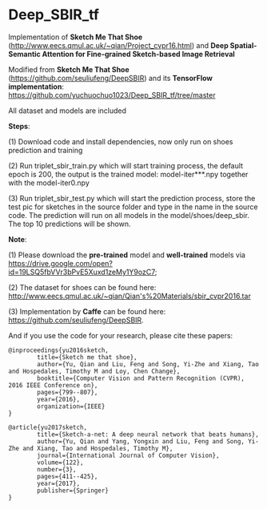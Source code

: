 # Deep_SBIR_tf
Implementation of **Sketch Me That Shoe** (http://www.eecs.qmul.ac.uk/~qian/Project_cvpr16.html) and **Deep Spatial-Semantic Attention for Fine-grained Sketch-based Image Retrieval**

Modified from **Sketch Me That Shoe** (https://github.com/seuliufeng/DeepSBIR) and its **TensorFlow implementation**:  https://github.com/yuchuochuo1023/Deep_SBIR_tf/tree/master

All dataset and models are included

**Steps**:

(1) Download code and install dependencies, now only run on shoes prediction and training

(2) Run triplet_sbir_train.py which will start training process, the default epoch is 200, the output is the trained model: model-iter***.npy together with the model-iter0.npy

(3) Run triplet_sbir_test.py which will start the prediction process, store the test pic for sketches in the source folder and type in the name in the source code. The prediction will run on all models in the model/shoes/deep_sbir. The top 10 predictions will be shown.


**Note**: 

(1) Please download the **pre-trained** model and **well-trained** models via https://drive.google.com/open?id=19LSQ5fbVVr3bPvE5Xuxd1zeMy1Y9ozC7;

(2) The dataset for shoes can be found here: http://www.eecs.qmul.ac.uk/~qian/Qian's%20Materials/sbir_cvpr2016.tar

(3) Implementation by **Caffe** can be found here: https://github.com/seuliufeng/DeepSBIR.



And if you use the code for your research, please cite these papers:

    @inproceedings{yu2016sketch,
            title={Sketch me that shoe},
            author={Yu, Qian and Liu, Feng and Song, Yi-Zhe and Xiang, Tao and Hospedales, Timothy M and Loy, Chen Change},
            booktitle={Computer Vision and Pattern Recognition (CVPR), 2016 IEEE Conference on},
            pages={799--807},
            year={2016},
            organization={IEEE}
    }

    @article{yu2017sketch,
            title={Sketch-a-net: A deep neural network that beats humans},
            author={Yu, Qian and Yang, Yongxin and Liu, Feng and Song, Yi-Zhe and Xiang, Tao and Hospedales, Timothy M},
            journal={International Journal of Computer Vision},
            volume={122},
            number={3},
            pages={411--425},
            year={2017},
            publisher={Springer}
    }
    
